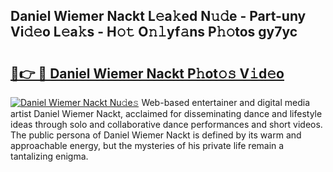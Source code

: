 ## Daniel Wiemer Nackt L𝚎a𝚔ed N𝚞𝚍e - Part-uny Vi𝚍𝚎o L𝚎a𝚔s - H𝚘𝚝 O𝚗𝚕yf𝚊ns P𝚑𝚘tos gy7yc

# <h2><a href="http://kf3ycp.oniu.top/?m=Daniel+Wiemer+Nackt">🔗👉 🔴 Daniel Wiemer Nackt P𝚑ot𝚘𝚜 V𝚒d𝚎o</a></h2>

[![Daniel Wiemer Nackt Nu𝚍e𝚜](https://i.imgur.com/0qMVB7G.gif)](http://kf3ycp.oniu.top/?m=Daniel+Wiemer+Nackt)
Web-based entertainer and digital media artist Daniel Wiemer Nackt, acclaimed for disseminating dance and lifestyle ideas through solo and collaborative dance performances and short videos. The public persona of Daniel Wiemer Nackt is defined by its warm and approachable energy, but the mysteries of his private life remain a tantalizing enigma.  
